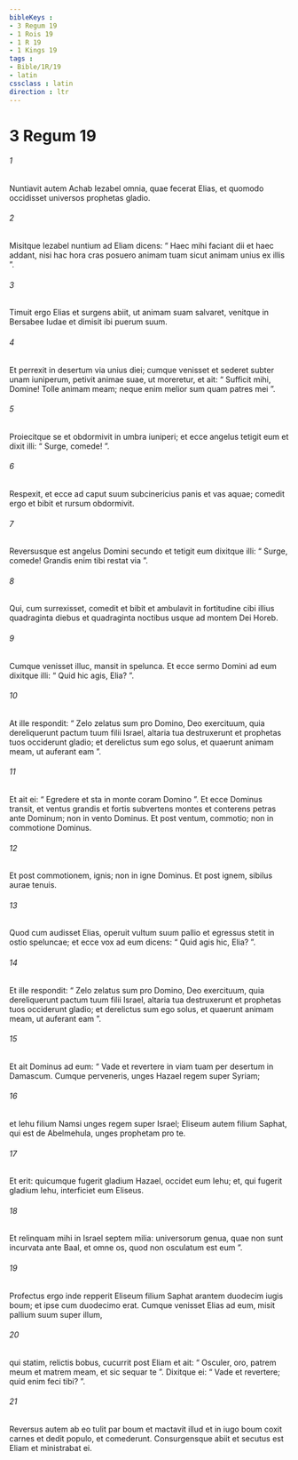 ```yaml
---
bibleKeys : 
- 3 Regum 19
- 1 Rois 19
- 1 R 19
- 1 Kings 19
tags : 
- Bible/1R/19
- latin
cssclass : latin
direction : ltr
---
```


# 3 Regum 19

###### 1
Nuntiavit autem Achab Iezabel omnia, quae fecerat Elias, et quomodo occidisset universos prophetas gladio. 
###### 2
Misitque Iezabel nuntium ad Eliam dicens: “ Haec mihi faciant dii et haec addant, nisi hac hora cras posuero animam tuam sicut animam unius ex illis ”. 
###### 3
Timuit ergo Elias et surgens abiit, ut animam suam salvaret, venitque in Bersabee Iudae et dimisit ibi puerum suum. 
###### 4
Et perrexit in desertum via unius diei; cumque venisset et sederet subter unam iuniperum, petivit animae suae, ut moreretur, et ait: “ Sufficit mihi, Domine! Tolle animam meam; neque enim melior sum quam patres mei ”. 
###### 5
Proiecitque se et obdormivit in umbra iuniperi; et ecce angelus tetigit eum et dixit illi: “ Surge, comede! ”. 
###### 6
Respexit, et ecce ad caput suum subcinericius panis et vas aquae; comedit ergo et bibit et rursum obdormivit. 
###### 7
Reversusque est angelus Domini secundo et tetigit eum dixitque illi: “ Surge, comede! Grandis enim tibi restat via ”. 
###### 8
Qui, cum surrexisset, comedit et bibit et ambulavit in fortitudine cibi illius quadraginta diebus et quadraginta noctibus usque ad montem Dei Horeb.
###### 9
Cumque venisset illuc, mansit in spelunca. Et ecce sermo Domini ad eum dixitque illi: “ Quid hic agis, Elia? ”. 
###### 10
At ille respondit: “ Zelo zelatus sum pro Domino, Deo exercituum, quia dereliquerunt pactum tuum filii Israel, altaria tua destruxerunt et prophetas tuos occiderunt gladio; et derelictus sum ego solus, et quaerunt animam meam, ut auferant eam ”. 
###### 11
Et ait ei: “ Egredere et sta in monte coram Domino ”. Et ecce Dominus transit, et ventus grandis et fortis subvertens montes et conterens petras ante Dominum; non in vento Dominus. Et post ventum, commotio; non in commotione Dominus. 
###### 12
Et post commotionem, ignis; non in igne Dominus. Et post ignem, sibilus aurae tenuis. 
###### 13
Quod cum audisset Elias, operuit vultum suum pallio et egressus stetit in ostio speluncae; et ecce vox ad eum dicens: “ Quid agis hic, Elia? ”. 
###### 14
Et ille respondit: “ Zelo zelatus sum pro Domino, Deo exercituum, quia dereliquerunt pactum tuum filii Israel, altaria tua destruxerunt et prophetas tuos occiderunt gladio; et derelictus sum ego solus, et quaerunt animam meam, ut auferant eam ”.
###### 15
Et ait Dominus ad eum: “ Vade et revertere in viam tuam per desertum in Damascum. Cumque perveneris, unges Hazael regem super Syriam; 
###### 16
et Iehu filium Namsi unges regem super Israel; Eliseum autem filium Saphat, qui est de Abelmehula, unges prophetam pro te. 
###### 17
Et erit: quicumque fugerit gladium Hazael, occidet eum Iehu; et, qui fugerit gladium Iehu, interficiet eum Eliseus. 
###### 18
Et relinquam mihi in Israel septem milia: universorum genua, quae non sunt incurvata ante Baal, et omne os, quod non osculatum est eum ”.
###### 19
Profectus ergo inde repperit Eliseum filium Saphat arantem duodecim iugis boum; et ipse cum duodecimo erat. Cumque venisset Elias ad eum, misit pallium suum super illum, 
###### 20
qui statim, relictis bobus, cucurrit post Eliam et ait: “ Osculer, oro, patrem meum et matrem meam, et sic sequar te ”. Dixitque ei: “ Vade et revertere; quid enim feci tibi? ”.
###### 21
Reversus autem ab eo tulit par boum et mactavit illud et in iugo boum coxit carnes et dedit populo, et comederunt. Consurgensque abiit et secutus est Eliam et ministrabat ei.
